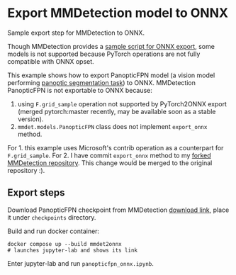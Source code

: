 # Export MMDetection model to ONNX

Sample export step for MMDetection to ONNX.

Though MMDetection provides a [sample script for ONNX export](https://mmdetection.readthedocs.io/en/latest/tutorials/pytorch2onnx.html), some models is not supported because PyTorch operations are not fully compatible with ONNX opset.

This example shows how to export PanopticFPN model (a vision model performing [panoptic segmentation task](https://paperswithcode.com/task/panoptic-segmentation)) to ONNX. MMDetection PanopticFPN is not exportable to ONNX because:

1. using `F.grid_sample` operation not supported by PyTorch2ONNX export (merged pytorch:master recently, may be available soon as a stable version).
2. `mmdet.models.PanopticFPN` class does not implement `export_onnx` method.

For 1. this example uses Microsoft's contrib operation as a counterpart for `F.grid_sample`. For 2. I have commit `export_onnx` method to my [forked MMDetection repository](https://github.com/daigo0927/mmdetection/tree/panopticfpn_onnx). This change would be merged to the original repository :).

## Export steps

Download PanopticFPN checkpoint from MMDetection [download link](https://download.openmmlab.com/mmdetection/v2.0/panoptic_fpn/panoptic_fpn_r50_fpn_1x_coco/panoptic_fpn_r50_fpn_1x_coco_20210821_101153-9668fd13.pth), place it under `checkpoints` directory.

Build and run docker container:

```shell
docker compose up --build mmdet2onnx
# launches jupyter-lab and shows its link
```

Enter jupyter-lab and run `panopticfpn_onnx.ipynb`.
